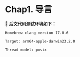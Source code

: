 # Chap1. 导言

:clap: **后文代码测试环境如下：**

`Homebrew clang version 17.0.6`&#x20;

`Target: arm64-apple-darwin23.2.0`&#x20;

`Thread model: posix`
